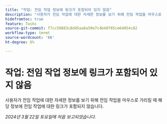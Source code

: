 ```yaml
---
title: "작업: 전임 작업 정보에 링크가 포함되어 있지 않음"
description: "사용자가 전임 작업에 대한 자세한 정보를 보기 위해 전임 작업을 마우스로 가리킬 때 해당 정보에는 전임 작업에 대한 링크가 포함되지 않습니다."
hidefromtoc: true
feature: Tasks
source-git-commit: f7cc59883c8d45aa8a59e7c4b48f85ce64054c82
workflow-type: tm+mt
source-wordcount: '66'
ht-degree: 6%

---
```



# 작업: 전임 작업 정보에 링크가 포함되어 있지 않음

사용자가 전임 작업에 대한 자세한 정보를 보기 위해 전임 작업을 마우스로 가리킬 때 해당 정보에 전임 작업에 대한 링크가 포함되지 않습니다.

_2024년 3월 22일 토요일에 처음 보고되었습니다._
